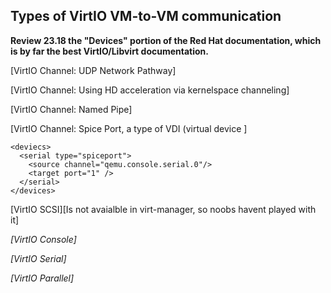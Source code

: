 ## Types of VirtIO VM-to-VM communication
**Review 23.18 the "Devices" portion of the Red Hat documentation, which is by far the best VirtIO/Libvirt documentation.**

[VirtIO Channel: UDP Network Pathway]

[VirtIO Channel: Using HD acceleration via kernelspace channeling]

[VirtIO Channel: Named Pipe]

[VirtIO Channel: Spice Port, a type of VDI (virtual device ]
````
<deviecs>
  <serial type="spiceport">
    <source channel="qemu.console.serial.0"/>
    <target port="1" />
  </serial> 
</devices>
````


[VirtIO SCSI][Is not avaialble in virt-manager, so noobs havent played with it]

<devices>
  <controller type="scsi" index="0" model="virtio-scsi">
    <driver iothread="4">
    <address type="pci" domain="0x0000" bus="0x00" slot="0x0b" function="0x0" />
  </controller>
</devices>

</devices>

[VirtIO Console]





[VirtIO Serial]


[VirtIO Parallel]
